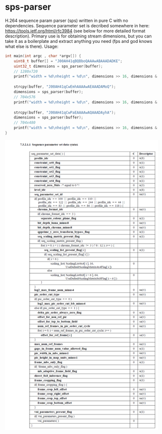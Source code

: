 # sps-parser
H.264 sequence param parser (sps) written in pure C with no dependencies.
Sequence parameter set is decribed somewhere in here: https://tools.ietf.org/html/rfc3984 (see below for more detailed format description).
Primary use is for obtaining stream dimensions, but you can take it as a boilerplate and extract anything you need (fps and god knows what else is there).  Usage:

```c
int main(int argc , char *argv[]) {
	uint8_t buffer[] = "J00AH41qBQBboQAAAwABAAADADKE";
	uint32_t dimensions = sps_parser(buffer);
	// 1280x720
	printf("width = %d\nheight = %d\n", dimensions >> 16, dimensions & 0xFFFF);

	strcpy(buffer, "J00AH41qCwEmhAAAAwAEAAADAMoQ");
	dimensions = sps_parser(buffer);
	// 704x576
	printf("width = %d\nheight = %d\n", dimensions >> 16, dimensions & 0xFFFF);

	strcpy(buffer, "J00AH41qCwPaEAAAAwAQAAADAyhA");
	dimensions = sps_parser(buffer);
	// 704x480
	printf("width = %d\nheight = %d\n", dimensions >> 16, dimensions & 0xFFFF);
}
```

![SPS in details](https://raw.githubusercontent.com/angrycoding/sps-parser/master/sps.png)

